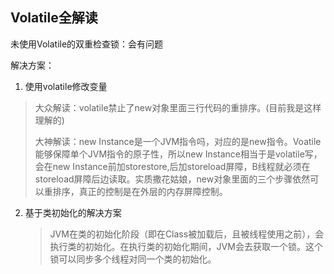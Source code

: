 ## Volatile全解读

未使用Volatile的双重检查锁：会有问题

解决方案：

1. 使用volatile修改变量

> 大众解读：volatile禁止了new对象里面三行代码的重排序。(目前我是这样理解的)
>
> 大神解读：new Instance是一个JVM指令吗，对应的是new指令。Voatile能够保障单个JVM指令的原子性，所以new Instance相当于是volatile写，会在new Instance前加storestore,后加storeload屏障，B线程就必须在storeload屏障后边读取。实质撒花姑娘，new对象里面的三个步骤依然可以重排序，真正的控制是在外层的内存屏障控制。

2. 基于类初始化的解决方案

   > JVM在类的初始化阶段（即在Class被加载后，且被线程使用之前），会执行类的初始化。在执行类的初始化期间，JVM会去获取一个锁。这个锁可以同步多个线程对同一个类的初始化。